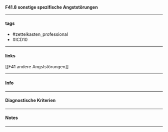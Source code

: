 __F41.8 sonstige spezifische Angststörungen__

___________________________________________
#### tags

- #zettelkasten_professional
- #ICD10
___________________________________________
#### links

[[F41 andere Angststörungen]]

___________________________________________
#### Info

___________________________________________
#### Diagnostische Kriterien

___________________________________________
#### Notes

___________________________________________

